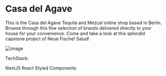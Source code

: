 # Casa del Agave

This is the Casa del Agave Tequila and Mezcal online shop based in Berlin. Browse through this fine selection of brands delivered 
directly to your house for your convenience. Come and take a look at this splendid capstone project of Neue Fische! 
Salud! 


![image](https://user-images.githubusercontent.com/107868311/210991744-4385cbe5-e3b9-4275-bc6d-36ff6d4330ca.png)







TechStack:

NextJS
React
Styled Components






